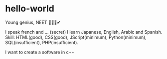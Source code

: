 # hello-world
Young genius, NEET 🤷‍♂️😜✔

I  speak french and ... (secret)
I learn Japanese, English, Arabic and Spanish.
Skill: HTML(good), CSS(good), JScript(minimum), Python(minimum), SQL(insufficient), PHP(insufficient).

I want to create a software in c++

